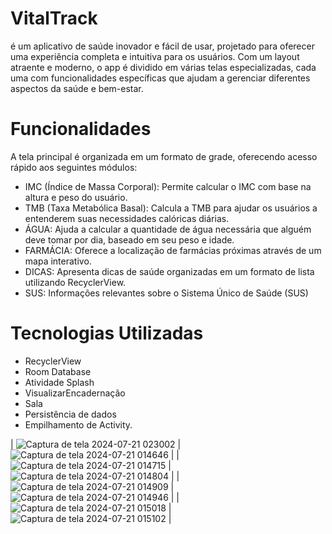 # VitalTrack 
é um aplicativo de saúde inovador e fácil de usar, projetado para oferecer uma experiência completa e intuitiva para os usuários. Com um layout atraente e moderno, o app é dividido em várias telas especializadas, 
cada uma com funcionalidades específicas que ajudam a gerenciar diferentes aspectos da saúde e bem-estar.

 # Funcionalidades
 A tela principal é organizada em um formato de grade, oferecendo acesso rápido aos seguintes módulos:
 - IMC (Índice de Massa Corporal): Permite calcular o IMC com base na altura e peso do usuário.
 - TMB (Taxa Metabólica Basal): Calcula a TMB para ajudar os usuários a entenderem suas necessidades calóricas diárias.
 - ÁGUA: Ajuda a calcular a quantidade de água necessária que alguém deve tomar por dia, baseado em seu peso e idade.
 - FARMÁCIA: Oferece a localização de farmácias próximas através de um mapa interativo.
 - DICAS: Apresenta dicas de saúde organizadas em um formato de lista utilizando RecyclerView.
 - SUS: Informações relevantes sobre o Sistema Único de Saúde (SUS)

# Tecnologias Utilizadas
- RecyclerView
- Room Database
- Atividade Splash
- VisualizarEncadernação
- Sala
- Persistência de dados
- Empilhamento de Activity.









| ![Captura de tela 2024-07-21 023002](https://github.com/user-attachments/assets/a0beb552-1555-413a-803e-5c0d208a0886) | ![Captura de tela 2024-07-21 014646](https://github.com/user-attachments/assets/b5628fdb-cc3c-42b9-8816-b98d4f34cbaa) |
| ![Captura de tela 2024-07-21 014715](https://github.com/user-attachments/assets/946243e1-099c-4152-baf8-c6efc91d9542) | ![Captura de tela 2024-07-21 014804](https://github.com/user-attachments/assets/23882645-91b4-4c9b-996a-06823e18d5a5) |
| ![Captura de tela 2024-07-21 014909](https://github.com/user-attachments/assets/d5f8a5b0-d93e-4ba5-9565-06e3b1167c8f) | ![Captura de tela 2024-07-21 014946](https://github.com/user-attachments/assets/4fbe86a2-b302-4507-9280-774db66a91bb) |
| ![Captura de tela 2024-07-21 015018](https://github.com/user-attachments/assets/d0bb0074-aa4a-4253-830d-86280f19f315) | ![Captura de tela 2024-07-21 015102](https://github.com/user-attachments/assets/a5e7a05b-fdf7-4b28-b5a8-bc0995347f94) |





